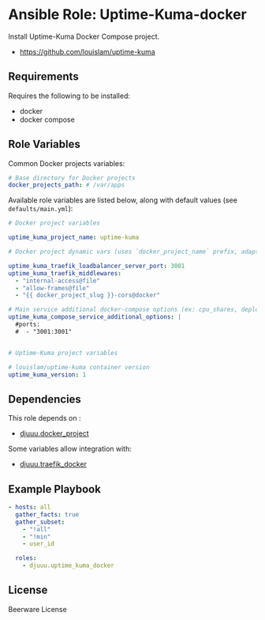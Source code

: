 Ansible Role: Uptime-Kuma-docker
================================

Install Uptime-Kuma Docker Compose project.

- https://github.com/louislam/uptime-kuma

Requirements
------------

Requires the following to be installed:
- docker
- docker compose

Role Variables
--------------

Common Docker projects variables:

```yaml
# Base directory for Docker projects
docker_projects_path: # /var/apps
```

Available role variables are listed below, along with default values (see `defaults/main.yml`):

```yaml
# Docker project variables

uptime_kuma_project_name: uptime-kuma

# Docker project dynamic vars (uses `docker_project_name` prefix, adapt if overriden)

uptime_kuma_traefik_loadbalancer_server_port: 3001
uptime_kuma_traefik_middlewares:
  - "internal-access@file"
  - "allow-frames@file"
  - "{{ docker_project_slug }}-cors@docker"

# Main service additional docker-compose options (ex: cpu_shares, deploy, ...)
uptime_kuma_compose_service_additional_options: |
  #ports:
  #  - "3001:3001"


# Uptime-Kuma project variables

# louislam/uptime-kuma container version
uptime_kuma_version: 1
```

Dependencies
------------

This role depends on :
- [djuuu.docker_project](https://github.com/Djuuu/ansible-role-docker-project)

Some variables allow integration with:
- [djuuu.traefik_docker](https://github.com/Djuuu/ansible-role-traefik-docker)

Example Playbook
----------------

```yaml
- hosts: all
  gather_facts: true
  gather_subset:
    - "!all"
    - "!min"
    - user_id

  roles:
    - djuuu.uptime_kuma_docker
```

License
-------

Beerware License
